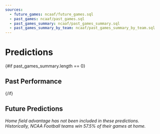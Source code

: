 ```yaml
---
sources:
  - future_games: ncaaf/future_games.sql
  - past_games: ncaaf/past_games.sql
  - past_games_summary: ncaaf/past_games_summary.sql
  - past_games_summary_by_team: ncaaf/past_games_summary_by_team.sql
---
```


# Predictions

{#if past_games_summary.length == 0}

## Past Performance

<BigValue 
    data={past_games_summary} 
    value='total_games_played' 
/> 

<BigValue 
    data={past_games_summary} 
    value='correct_predictions' 
/> 

<BigValue 
    data={past_games_summary} 
    value='accuracy_pct1' 
/> 

<DataTable
    data={past_games_summary_by_team}
    title='Prediction Accuracy by Team'
    rows=30
/>

{/if}
## Future Predictions

_Home field advantage has not been included in these predictions. Historically, NCAA Football teams win 57.5% of their games at home._

<DataTable
    data={future_games}
    title='Predictions'
    rows=25
    rowShading="true" 
    rowLine="false"
    search="true">
    <Column id="visitor"/>
    <Column id="visitor_ELO"/>
    <Column id="home"/>
    <Column id="home_ELO"/>
    <Column id="home_win_pct1"/>
    <Column id="odds" align="right"/>
</DataTable>

